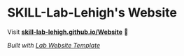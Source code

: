 
# SKILL-Lab-Lehigh's Website

Visit **[skill-lab-lehigh.github.io/Website](https://skill-lab-lehigh.github.io/Website)** 🚀

_Built with [Lab Website Template](https://greene-lab.gitbook.io/lab-website-template-docs)_
